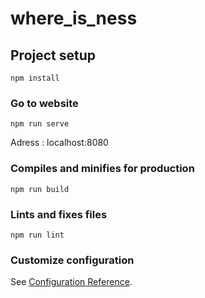 # where_is_ness

## Project setup

```
npm install
```

### Go to website

```
npm run serve
```
Adress : localhost:8080
### Compiles and minifies for production

```
npm run build
```

### Lints and fixes files

```
npm run lint
```

### Customize configuration

See [Configuration Reference](https://cli.vuejs.org/config/).
